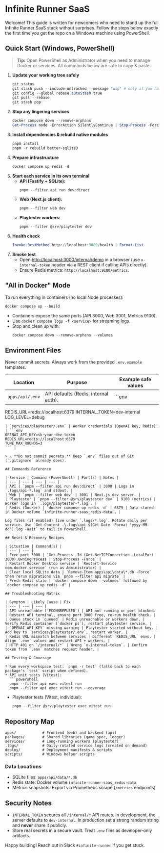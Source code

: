 # Infinite Runner SaaS

Welcome! This guide is written for newcomers who need to stand up the full Infinite Runner SaaS stack without surprises. Follow the steps below exactly the first time you get the repo on a Windows machine using PowerShell.

## Quick Start (Windows, PowerShell)

> **Tip:** Open PowerShell as Administrator when you need to manage Docker or services. All commands below are safe to copy & paste.

1. **Update your working tree safely**
   ```powershell
   git status
   git stash push --include-untracked --message "wip" # only if you have changes
   git config --global rebase.autoStash true
   git pull --rebase
   git stash pop
   ```
2. **Stop any lingering services**
   ```powershell
   docker compose down --remove-orphans
   Get-Process node -ErrorAction SilentlyContinue | Stop-Process -Force
   ```
3. **Install dependencies & rebuild native modules**
   ```powershell
   pnpm install
   pnpm -r rebuild better-sqlite3
   ```
4. **Prepare infrastructure**
   ```powershell
   docker compose up redis -d
   ```
5. **Start each service in its own terminal**
   - **API (Fastify + SQLite):**
     ```powershell
     pnpm --filter api run dev:direct
     ```
   - **Web (Next.js client):**
     ```powershell
     pnpm --filter web dev
     ```
   - **Playtester workers:**
     ```powershell
     pnpm --filter @srv/playtester dev
     ```
6. **Health check**
   ```powershell
   Invoke-RestMethod http://localhost:3000/health | Format-List
   ```
7. **Smoke test**
   - Open <http://localhost:3000/internal/demo> in a browser (use `x-internal-token` header via a REST client if calling APIs directly).
   - Ensure Redis metrics: `http://localhost:9100/metrics`.

## "All in Docker" Mode

To run everything in containers (no local Node processes):

```powershell
docker compose up --build
```

* Containers expose the same ports (API 3000, Web 3001, Metrics 9100).
* Use `docker compose logs -f <service>` for streaming logs.
* Stop and clean up with:
  ```powershell
  docker compose down --remove-orphans --volumes
  ```

## Environment Files

Never commit secrets. Always work from the provided `.env.example` templates.

| Location | Purpose | Example safe values |
| --- | --- | --- |
| `apps/api/.env` | API defaults (Redis, internal auth). | ```env
REDIS_URL=redis://localhost:6379
INTERNAL_TOKEN=dev-internal
LOG_LEVEL=debug
``` |
| `services/playtester/.env` | Worker credentials (OpenAI key, Redis). | ```env
OPENAI_API_KEY=sk-your-dev-token
REDIS_URL=redis://localhost:6379
TUNE_MAX_ROUNDS=3
``` |

> ⚠️ **Do not commit secrets.** Keep `.env` files out of Git (`.gitignore` already does).

## Commands Reference

| Service | Command (PowerShell) | Port(s) | Notes |
| --- | --- | --- | --- |
| API | `pnpm --filter api run dev:direct` | 3000 | Logs in `.logs/api-*.log` and stdout. |
| Web | `pnpm --filter web dev` | 3001 | Next.js dev server. |
| Playtester | `pnpm --filter @srv/playtester dev` | 9100 (metrics) | Worker logs in `.logs/playtester-*.log`. |
| Redis (Docker) | `docker compose up redis -d` | 6379 | Data stored in Docker volume `infinite-runner-saas_redis-data`. |

Log files (if enabled) live under `.logs/*.log`. Rotate daily per service. Use `Get-Content .\.logs\api-$(Get-Date -Format 'yyyy-MM-dd').log -Wait` to tail in PowerShell.

## Reset & Recovery Recipes

| Situation | Command(s) |
| --- | --- |
| Free port 3000 | `Get-Process -Id (Get-NetTCPConnection -LocalPort 3000).OwningProcess | Stop-Process -Force` |
| Restart Docker Desktop service | `Restart-Service com.docker.service` (run as Administrator) |
| Clear local SQLite data | `Remove-Item apps\api\data\*.db -Force` then rerun migrations via `pnpm --filter api migrate` |
| Fresh Redis state | `docker compose down --volumes` followed by `docker compose up redis -d` |

## Troubleshooting Matrix

| Symptom | Likely Cause | Fix |
| --- | --- | --- |
| API unreachable (`ECONNREFUSED`) | API not running or port blocked. | Restart API terminal, ensure port 3000 free, re-run health check. |
| Queue stuck in `queued` | Redis unreachable or workers down. | Verify Redis container (`docker ps`), restart playtester service. |
| `OPENAI_API_KEY` missing warning | Playtester started without key. | Add key to `services/playtester/.env`, restart worker. |
| Redis URL mismatch between services | Different `REDIS_URL` envs. | Align `.env` values and restart API + workers. |
| HTTP 401 on `/internal/*` | Wrong `x-internal-token`. | Confirm token from `.env` matches request header. |

## Testing & Coverage

* Run every workspace test: `pnpm -r test` (falls back to each package's `test` script when defined).
* API unit tests (Vitest):
  ```powershell
  pnpm --filter api exec vitest run
  pnpm --filter api exec vitest run --coverage
  ```
* Playtester tests (Vitest, individual):
  ```powershell
  pnpm --filter @srv/playtester exec vitest run
  ```

## Repository Map

```
apps/            # Frontend (web) and backend (api)
packages/        # Shared libraries (game spec, logger)
services/        # Long-running workers (playtester)
.logs/           # Daily-rotated service logs (created on demand)
deploy/          # Deployment manifests & scripts
scripts/         # Windows helper scripts
```

### Data Locations

* SQLite files: `apps/api/data/*.db`
* Redis state: Docker volume `infinite-runner-saas_redis-data`
* Metrics snapshots: Export via Prometheus scrape (`/metrics` endpoints)

## Security Notes

* `INTERNAL_TOKEN` secures all `/internal/*` API routes. In development, the server defaults to `dev-internal`. In production set a strong random string and **never** share it publicly.
* Store real secrets in a secure vault. Treat `.env` files as developer-only artifacts.

Happy building! Reach out in Slack `#infinite-runner` if you get stuck.
